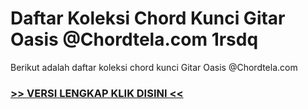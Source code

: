 
 # Daftar Koleksi Chord  Kunci Gitar Oasis @Chordtela.com 1rsdq


Berikut adalah daftar koleksi chord  kunci Gitar Oasis @Chordtela.com

###  <a href="https://shortlighzx.web.app?sq=Daftar Koleksi Chord  Kunci Gitar Oasis @Chordtela.com"> >> VERSI LENGKAP KLIK DISINI << </a>
